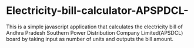 # Electricity-bill-calculator-APSPDCL-
This is a simple javascript application that calculates the electricity bill of Andhra Pradesh Southern Power Distribution Company Limited(APSDCL) board by taking input as number of units and outputs the bill amount.
